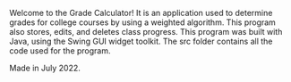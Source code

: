 Welcome to the Grade Calculator! It is an application used to determine grades for college courses by using a weighted
algorithm. This program also stores, edits, and deletes class progress. This program was built with Java, using the
Swing GUI widget toolkit. The src folder contains all the code used for the program.

Made in July 2022.
